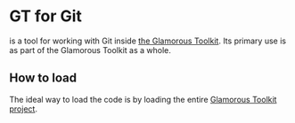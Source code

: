 # GT for Git

is a tool for working with Git inside [the Glamorous Toolkit](https://gtoolkit.com). Its primary use is as part of the Glamorous Toolkit as a whole.

## How to load

The ideal way to load the code is by loading the entire [Glamorous Toolkit project](https://github.com/feenkcom/gtoolkit).